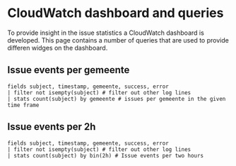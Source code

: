 # CloudWatch dashboard and queries
To provide insight in the issue statistics a CloudWatch dashboard is developed. 
This page contains a number of queries that are used to provide differen widges on the dashboard.



## Issue events per gemeente
```
fields subject, timestamp, gemeente, success, error
| filter not isempty(subject) # filter out other log lines
| stats count(subject) by gemeente # issues per gemeente in the given time frame
```

## Issue events per 2h
```
fields subject, timestamp, gemeente, success, error
| filter not isempty(subject) # filter out other log lines
| stats count(subject) by bin(2h) # Issue events per two hours 
```

